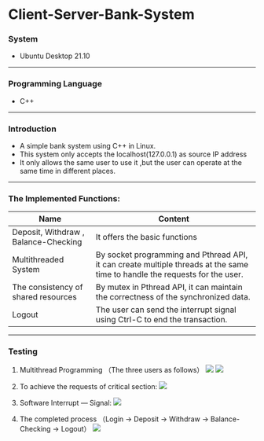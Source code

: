 # Client-Server-Bank-System

### System
- Ubuntu Desktop 21.10
---

### Programming Language
- C++ 
---

### Introduction 
- A simple bank system using C++ in Linux.
- This system only accepts the localhost(127.0.0.1) as source IP address 
- It only allows the same user to use it ,but the user can operate at the same time in different places. 

---
### The Implemented Functions:
| Name                 | Content                                                      |
| -------------------- | ---------------------------------------------------------- |
| Deposit, Withdraw , Balance-Checking     | It offers the basic functions            |
| Multithreaded System  | By socket programming and Pthread API, it can create multiple threads at the same time to handle the requests for the user. |
| The consistency of shared resources| By mutex in Pthread API, it can maintain the correctness of the synchronized data.|
| Logout | The user can send the interrupt signal using Ctrl-C to end the transaction. | 


---
### Testing 
1.	Multithread Programming （The three users as follows）
![](https://i.imgur.com/0mAIcaC.png)
![](https://i.imgur.com/9tJn4G6.png)

2. To achieve the requests of critical section:
![](https://i.imgur.com/IHxPz74.png)

3. Software Interrupt — Signal:	
![](https://i.imgur.com/ErtV5tQ.png)


4. The completed process （Login -> Deposit -> Withdraw -> Balance-Checking -> Logout）
![](https://i.imgur.com/OvR86zu.png)


